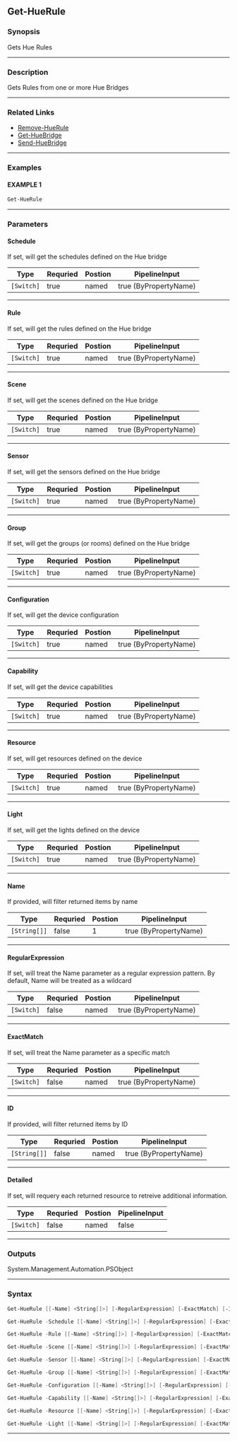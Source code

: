 
Get-HueRule
-----------
### Synopsis
Gets Hue Rules

---
### Description

Gets Rules from one or more Hue Bridges

---
### Related Links
* [Remove-HueRule](Remove-HueRule.md)
* [Get-HueBridge](Get-HueBridge.md)
* [Send-HueBridge](Send-HueBridge.md)
---
### Examples
#### EXAMPLE 1
```PowerShell
Get-HueRule
```

---
### Parameters
#### **Schedule**

If set, will get the schedules defined on the Hue bridge



|Type          |Requried|Postion|PipelineInput        |
|--------------|--------|-------|---------------------|
|```[Switch]```|true    |named  |true (ByPropertyName)|
---
#### **Rule**

If set, will get the rules defined on the Hue bridge



|Type          |Requried|Postion|PipelineInput        |
|--------------|--------|-------|---------------------|
|```[Switch]```|true    |named  |true (ByPropertyName)|
---
#### **Scene**

If set, will get the scenes defined on the Hue bridge



|Type          |Requried|Postion|PipelineInput        |
|--------------|--------|-------|---------------------|
|```[Switch]```|true    |named  |true (ByPropertyName)|
---
#### **Sensor**

If set, will get the sensors defined on the Hue bridge



|Type          |Requried|Postion|PipelineInput        |
|--------------|--------|-------|---------------------|
|```[Switch]```|true    |named  |true (ByPropertyName)|
---
#### **Group**

If set, will get the groups (or rooms) defined on the Hue bridge



|Type          |Requried|Postion|PipelineInput        |
|--------------|--------|-------|---------------------|
|```[Switch]```|true    |named  |true (ByPropertyName)|
---
#### **Configuration**

If set, will get the device configuration



|Type          |Requried|Postion|PipelineInput        |
|--------------|--------|-------|---------------------|
|```[Switch]```|true    |named  |true (ByPropertyName)|
---
#### **Capability**

If set, will get the device capabilities



|Type          |Requried|Postion|PipelineInput        |
|--------------|--------|-------|---------------------|
|```[Switch]```|true    |named  |true (ByPropertyName)|
---
#### **Resource**

If set, will get resources defined on the device



|Type          |Requried|Postion|PipelineInput        |
|--------------|--------|-------|---------------------|
|```[Switch]```|true    |named  |true (ByPropertyName)|
---
#### **Light**

If set, will get the lights defined on the device



|Type          |Requried|Postion|PipelineInput        |
|--------------|--------|-------|---------------------|
|```[Switch]```|true    |named  |true (ByPropertyName)|
---
#### **Name**

If provided, will filter returned items by name



|Type            |Requried|Postion|PipelineInput        |
|----------------|--------|-------|---------------------|
|```[String[]]```|false   |1      |true (ByPropertyName)|
---
#### **RegularExpression**

If set, will treat the Name parameter as a regular expression pattern.  By default, Name will be treated as a wildcard



|Type          |Requried|Postion|PipelineInput        |
|--------------|--------|-------|---------------------|
|```[Switch]```|false   |named  |true (ByPropertyName)|
---
#### **ExactMatch**

If set, will treat the Name parameter as a specific match



|Type          |Requried|Postion|PipelineInput        |
|--------------|--------|-------|---------------------|
|```[Switch]```|false   |named  |true (ByPropertyName)|
---
#### **ID**

If provided, will filter returned items by ID



|Type            |Requried|Postion|PipelineInput        |
|----------------|--------|-------|---------------------|
|```[String[]]```|false   |named  |true (ByPropertyName)|
---
#### **Detailed**

If set, will requery each returned resource to retreive additional information.



|Type          |Requried|Postion|PipelineInput|
|--------------|--------|-------|-------------|
|```[Switch]```|false   |named  |false        |
---
### Outputs
System.Management.Automation.PSObject


---
### Syntax
```PowerShell
Get-HueRule [[-Name] <String[]>] [-RegularExpression] [-ExactMatch] [-ID <String[]>] [-Detailed] [<CommonParameters>]
```
```PowerShell
Get-HueRule -Schedule [[-Name] <String[]>] [-RegularExpression] [-ExactMatch] [-ID <String[]>] [-Detailed] [<CommonParameters>]
```
```PowerShell
Get-HueRule -Rule [[-Name] <String[]>] [-RegularExpression] [-ExactMatch] [-ID <String[]>] [-Detailed] [<CommonParameters>]
```
```PowerShell
Get-HueRule -Scene [[-Name] <String[]>] [-RegularExpression] [-ExactMatch] [-ID <String[]>] [-Detailed] [<CommonParameters>]
```
```PowerShell
Get-HueRule -Sensor [[-Name] <String[]>] [-RegularExpression] [-ExactMatch] [-ID <String[]>] [-Detailed] [<CommonParameters>]
```
```PowerShell
Get-HueRule -Group [[-Name] <String[]>] [-RegularExpression] [-ExactMatch] [-ID <String[]>] [-Detailed] [<CommonParameters>]
```
```PowerShell
Get-HueRule -Configuration [[-Name] <String[]>] [-RegularExpression] [-ExactMatch] [-ID <String[]>] [-Detailed] [<CommonParameters>]
```
```PowerShell
Get-HueRule -Capability [[-Name] <String[]>] [-RegularExpression] [-ExactMatch] [-ID <String[]>] [-Detailed] [<CommonParameters>]
```
```PowerShell
Get-HueRule -Resource [[-Name] <String[]>] [-RegularExpression] [-ExactMatch] [-ID <String[]>] [-Detailed] [<CommonParameters>]
```
```PowerShell
Get-HueRule -Light [[-Name] <String[]>] [-RegularExpression] [-ExactMatch] [-ID <String[]>] [-Detailed] [<CommonParameters>]
```
---


